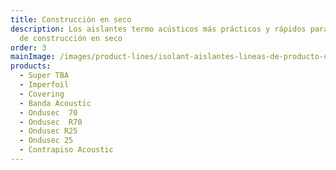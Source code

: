 ```yaml
---
title: Construcción en seco
description: Los aislantes termo acústicos más prácticos y rápidos para tu obra
  de construcción en seco
order: 3
mainImage: /images/product-lines/isolant-aislantes-lineas-de-producto-construccion-en-seco.jpg
products:
  - Super TBA
  - Imperfoil
  - Covering
  - Banda Acoustic
  - Ondusec  70
  - Ondusec  R70
  - Ondusec R25
  - Ondusec 25
  - Contrapiso Acoustic
---
```

